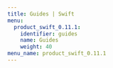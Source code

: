 ```yaml
---
title: Guides | Swift
menu:
  product_swift_0.11.1:
    identifier: guides
    name: Guides
    weight: 40
menu_name: product_swift_0.11.1
---
```


